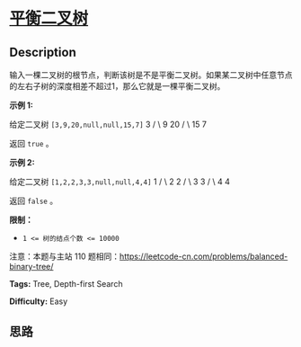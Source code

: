 # [平衡二叉树][title]

## Description

输入一棵二叉树的根节点，判断该树是不是平衡二叉树。如果某二叉树中任意节点的左右子树的深度相差不超过1，那么它就是一棵平衡二叉树。



**示例 1:**

给定二叉树 `[3,9,20,null,null,15,7]`
                3       / \      9  20        /  \       15   7

返回 `true` 。  
  
**示例 2:**

给定二叉树 `[1,2,2,3,3,null,null,4,4]`
                   1          / \         2   2        / \       3   3      / \     4   4    

返回 `false` 。



**限制：**

  * `1 <= 树的结点个数 <= 10000`

注意：本题与主站 110 题相同：<https://leetcode-cn.com/problems/balanced-binary-tree/>




**Tags:** Tree, Depth-first Search

**Difficulty:** Easy

## 思路

[title]: https://leetcode-cn.com/problems/ping-heng-er-cha-shu-lcof
